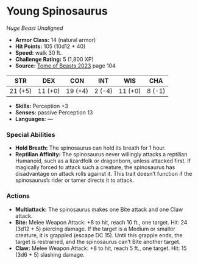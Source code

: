 # Young Spinosaurus

*Huge* *Beast* *Unaligned*

- **Armor Class:** 14 (natural armor)
- **Hit Points:** 105 (10d12 + 40)
- **Speed:** walk 30 ft.
- **Challenge Rating:** 5 (1,800 XP)
- **Source:** [Tome of Beasts 2023](https://koboldpress.com/kpstore/product/tome-of-beasts-1-2023-edition/) page 104

| STR | DEX | CON | INT | WIS | CHA |
| --- | --- | --- | --- | --- | --- |
| 21 (+5) | 11 (+0) | 19 (+4) | 2 (-4) | 11 (+0) | 8 (-1) |

- **Skills:** Perception +3
- **Senses:** passive Perception 13
- **Languages:** —
### Special Abilities
- **Hold Breath:** The spinosaurus can hold its breath for 1 hour.
- **Reptilian Affinity:** The spinosaurus never willingly attacks a reptilian Humanoid, such as a lizardfolk or dragonborn, unless attacked first. If magically forced to attack such a creature, the spinosaurus has disadvantage on attack rolls against it. This trait doesn’t function if the spinosaurus’s rider or tamer directs it to attack.
### Actions
- **Multiattack:** The spinosaurus makes one Bite attack and one Claw attack.
- **Bite:** Melee Weapon Attack: +8 to hit, reach 10 ft., one target. Hit: 24 (3d12 + 5) piercing damage. If the target is a Medium or smaller creature, it is grappled (escape DC 15). Until this grapple ends, the target is restrained, and the spinosaurus can’t Bite another target.
- **Claw:** Melee Weapon Attack: +8 to hit, reach 5 ft., one target. Hit: 15 (3d6 + 5) slashing damage.
